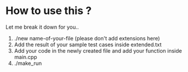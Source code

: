# How to use this ?
Let me break it down for you.. 
1. ./new name-of-your-file (please don't add extensions here)
2. Add the result of your sample test cases inside extended.txt
3. Add your code in the newly created file and add your function inside main.cpp
3. ./make_run
